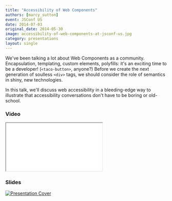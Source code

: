 ```yaml
---
title: "Accessibility of Web Components"
authors: [marcy_sutton]
event: JSConf US
date: 2014-07-03
original_date: 2014-05-30
image: accessibility-of-web-components-at-jsconf-us.jpg
category: presentations
layout: single
---
```


We've been talking a lot about Web Components as a community. Encapsulation,
templating, custom elements, polyfills: it's an exciting time to be a developer!
(`<taco-button>`, anyone?) Before we create the next generation of soulless
`<div>` tags, we should consider the role of semantics in shiny, new
technologies.

<!-- Excerpt -->

In this talk, we'll discuss web accessibility in a bleeding-edge
way to illustrate that accessibility conversations don't have to be boring or
old-school.

### Video

<div class="iframe-wrap">
    <iframe src="//www.youtube.com/embed/BgvDZZ8Ms8c" itemprop="video"></iframe>
</div>

### Slides

<a href="http://marcysutton.github.io/accessibility-of-web-components/slides.html">
    <img src="../../img/stories/accessibility-of-web-components-at-jsconf-us-cover.jpg" alt="Presentation Cover">
</a>
